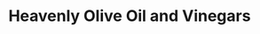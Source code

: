 ---
title: "Heavenly Olive Oil and Vinegars"
url: /kansas-city/heavenly-olive-oil-and-vinegars/
shop: Küchen
---